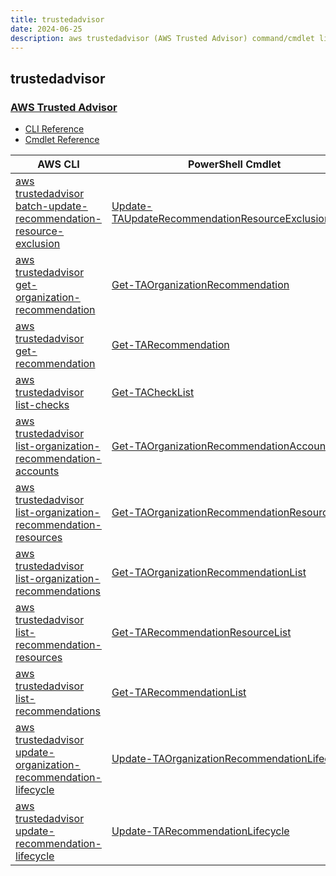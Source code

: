 ```yaml
---
title: trustedadvisor
date: 2024-06-25
description: aws trustedadvisor (AWS Trusted Advisor) command/cmdlet list.
---
```


## trustedadvisor

### [AWS Trusted Advisor](https://aws.amazon.com/premiumsupport/technology/trusted-advisor/)

* [CLI Reference](https://awscli.amazonaws.com/v2/documentation/api/latest/reference/trustedadvisor/index.html)
* [Cmdlet Reference](https://docs.aws.amazon.com/powershell/latest/reference/items/TrustedAdvisor_cmdlets.html)

|AWS CLI|PowerShell Cmdlet|
|----|----|
|[aws trustedadvisor batch-update-recommendation-resource-exclusion](https://awscli.amazonaws.com/v2/documentation/api/latest/reference/trustedadvisor/batch-update-recommendation-resource-exclusion.html)|[Update-TAUpdateRecommendationResourceExclusionBatch](https://docs.aws.amazon.com/powershell/latest/reference/items/Update-TAUpdateRecommendationResourceExclusionBatch.html)|
|[aws trustedadvisor get-organization-recommendation](https://awscli.amazonaws.com/v2/documentation/api/latest/reference/trustedadvisor/get-organization-recommendation.html)|[Get-TAOrganizationRecommendation](https://docs.aws.amazon.com/powershell/latest/reference/items/Get-TAOrganizationRecommendation.html)|
|[aws trustedadvisor get-recommendation](https://awscli.amazonaws.com/v2/documentation/api/latest/reference/trustedadvisor/get-recommendation.html)|[Get-TARecommendation](https://docs.aws.amazon.com/powershell/latest/reference/items/Get-TARecommendation.html)|
|[aws trustedadvisor list-checks](https://awscli.amazonaws.com/v2/documentation/api/latest/reference/trustedadvisor/list-checks.html)|[Get-TACheckList](https://docs.aws.amazon.com/powershell/latest/reference/items/Get-TACheckList.html)|
|[aws trustedadvisor list-organization-recommendation-accounts](https://awscli.amazonaws.com/v2/documentation/api/latest/reference/trustedadvisor/list-organization-recommendation-accounts.html)|[Get-TAOrganizationRecommendationAccountList](https://docs.aws.amazon.com/powershell/latest/reference/items/Get-TAOrganizationRecommendationAccountList.html)|
|[aws trustedadvisor list-organization-recommendation-resources](https://awscli.amazonaws.com/v2/documentation/api/latest/reference/trustedadvisor/list-organization-recommendation-resources.html)|[Get-TAOrganizationRecommendationResourceList](https://docs.aws.amazon.com/powershell/latest/reference/items/Get-TAOrganizationRecommendationResourceList.html)|
|[aws trustedadvisor list-organization-recommendations](https://awscli.amazonaws.com/v2/documentation/api/latest/reference/trustedadvisor/list-organization-recommendations.html)|[Get-TAOrganizationRecommendationList](https://docs.aws.amazon.com/powershell/latest/reference/items/Get-TAOrganizationRecommendationList.html)|
|[aws trustedadvisor list-recommendation-resources](https://awscli.amazonaws.com/v2/documentation/api/latest/reference/trustedadvisor/list-recommendation-resources.html)|[Get-TARecommendationResourceList](https://docs.aws.amazon.com/powershell/latest/reference/items/Get-TARecommendationResourceList.html)|
|[aws trustedadvisor list-recommendations](https://awscli.amazonaws.com/v2/documentation/api/latest/reference/trustedadvisor/list-recommendations.html)|[Get-TARecommendationList](https://docs.aws.amazon.com/powershell/latest/reference/items/Get-TARecommendationList.html)|
|[aws trustedadvisor update-organization-recommendation-lifecycle](https://awscli.amazonaws.com/v2/documentation/api/latest/reference/trustedadvisor/update-organization-recommendation-lifecycle.html)|[Update-TAOrganizationRecommendationLifecycle](https://docs.aws.amazon.com/powershell/latest/reference/items/Update-TAOrganizationRecommendationLifecycle.html)|
|[aws trustedadvisor update-recommendation-lifecycle](https://awscli.amazonaws.com/v2/documentation/api/latest/reference/trustedadvisor/update-recommendation-lifecycle.html)|[Update-TARecommendationLifecycle](https://docs.aws.amazon.com/powershell/latest/reference/items/Update-TARecommendationLifecycle.html)|

